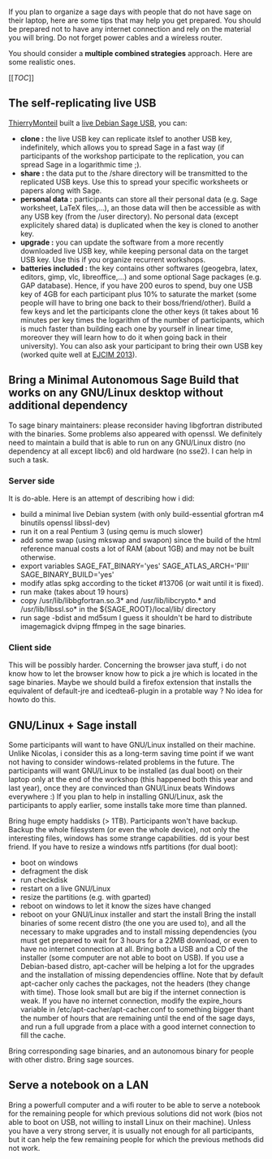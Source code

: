 
If you plan to organize a sage days with people that do not have sage on their laptop, here are some tips that may help you get prepared. You should be prepared not to have any internet connection and rely on the material you will bring. Do not forget power cables and a wireless router. 

You should consider a **multiple combined strategies** approach. Here are some realistic ones. 

[[_TOC_]] 


## The self-replicating live USB

<a href="/ThierryMonteil">ThierryMonteil</a> built a <a class="http" href="http://sagedebianlive.metelu.net/">live Debian Sage USB</a>, you can: 

   * **clone :** the live USB key can replicate itslef to another USB key, indefinitely, which allows you to spread Sage in a fast way (if participants of the workshop participate to the replication, you can spread Sage in a logarithmic time ;). 
   * **share :** the data put to the /share directory will be transmitted to the replicated USB keys. Use this to spread your specific worksheets or papers along with Sage. 
   * **personal data :** participants can store all their personal data (e.g. Sage worksheet, LaTeX files,...), an those data will then be accessible as with any USB key (from the /user directory). No personal data (except explicitely shared data) is duplicated when the key is cloned to another key. 
   * **upgrade :** you can update the software from a more recently downloaded live USB key, while keeping personal data on the target USB key. Use this if you organize recurrent workshops. 
   * **batteries included :** the key contains other softwares (geogebra, latex, editors, gimp, vlc, libreoffice,...) and some optional Sage packages (e.g. GAP database). 
Hence, if you have 200 euros to spend, buy one USB key of 4GB for each participant plus 10% to saturate the market (some people will have to bring one back to their boss/friend/other). Build a few keys and let the participants clone the other keys (it takes about 16 minutes per key times the logarithm of the number of participants, which is much faster than building each one by yourself in linear time, moreover they will learn how to do it when going back in their university). You can also ask your participant to bring their own USB key (worked quite well at <a class="http" href="http://ejcim2013.univ-perp.fr/index.php?page=accueil">EJCIM 2013</a>). 


## Bring a Minimal Autonomous Sage Build that works on any GNU/Linux desktop without additional dependency

To sage binary maintainers: please reconsider having libgfortran distributed with the binaries. Some problems also appeared with openssl. We definitely need to maintain a build that is able to run on any GNU/Linux distro (no dependency at all except libc6) and old hardware (no sse2). I can help in such a task. 


### Server side

It is do-able. Here is an attempt of describing how i did: 

* build a minimal live Debian system (with only build-essential gfortran m4 binutils openssl libssl-dev) 
* run it on a real Pentium 3 (using qemu is much slower) 
* add some swap (using mkswap and swapon) since the build of the html reference manual costs a lot of RAM (about 1GB) and may not be built otherwise. 
* export variables SAGE_FAT_BINARY='yes' SAGE_ATLAS_ARCH='PIII' SAGE_BINARY_BUILD='yes' 
* modify atlas spkg according to the ticket #13706 (or wait until it is fixed). 
* run make (takes about 19 hours) 
* copy /usr/lib/libbgfortran.so.3* and /usr/lib/libcrypto.* and /usr/lib/libssl.so* in the ${SAGE_ROOT}/local/lib/ directory 
* run sage -bdist and md5sum 
I guess it shouldn't be hard to distribute imagemagick dvipng ffmpeg in the sage binaries. 


### Client side

This will be possibly harder. Concerning the browser java stuff, i do not know how to let the browser know how to pick a jre which is located in the sage binaries. Maybe we should build a firefox extension that installs the equivalent of default-jre and icedtea6-plugin in a protable way ? No idea for howto do this. 


## GNU/Linux + Sage install

Some participants will want to have GNU/Linux installed on their machine. Unlike Nicolas, i consider this as a long-term saving time point if we want not having to consider windows-related problems in the future. The participants will want GNU/Linux to be installed (as dual boot) on their laptop only at the end of the workshop (this happened both this year and last year), once they are convinced than GNU/Linux beats Windows everywhere :) If you plan to help in installing GNU/Linux, ask the participants to apply earlier, some installs take more time than planned. 

Bring huge empty haddisks (> 1TB). Participants won't have backup. Backup the whole filesystem (or even the whole device), not only the interesting files, windows has some strange capabilities. dd is your best friend. If you have to resize a windows ntfs partitions (for dual boot): 

* boot on windows 
* defragment the disk  
* run checkdisk 
* restart on a live GNU/Linux 
* resize the partitions (e.g. with gparted) 
* reboot on windows to let it know the sizes have changed 
* reboot on your GNU/Linux installer and start the install 
Bring the install binaries of some recent distro (the one you are used to), and all the necessary to make upgrades and to install missing dependencies (you must get prepared to wait for 3 hours for a 22MB download, or even to have no internet connection at all. Bring both a USB and a CD of the installer (some computer are not able to boot on USB). If you use a Debian-based distro, apt-cacher will be helping a lot for the upgrades and the installation of missing dependencies offline. Note that by default apt-cacher only caches the packages, not the headers (they change with time). Those look small but are big if the internet connection is weak. If you have no internet connection, modify the expire_hours variable in /etc/apt-cacher/apt-cacher.conf to something bigger thant the number of hours that are remaining until the end of the sage days, and run a full upgrade from a place with a good internet connection to fill the cache. 

Bring corresponding sage binaries, and an autonomous binary for people with other distro. Bring sage sources. 


## Serve a notebook on a LAN

Bring a powerfull computer and a wifi router to be able to serve a notebook for the remaining people for which previous solutions did not work (bios not able to boot on USB, not willing to install Linux on their machine). Unless you have a very strong server, it is usually not enough for all participants, but it can help the few remaining people for which the previous methods did not work. 
